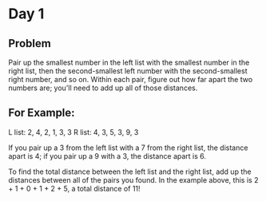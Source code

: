 # Day 1

## Problem
Pair up the smallest number in the left list with the smallest number in the right list, then the second-smallest left 
number with the second-smallest right number, and so on.
Within each pair, figure out how far apart the two numbers are; you'll need to add up all of those distances.

## For Example:
L list: 2, 4, 2, 1, 3, 3
R list: 4, 3, 5, 3, 9, 3

If you pair up a 3 from the left list with a 7 from the right list, the distance apart is 4; if you pair up
a 9 with a 3, the distance apart is 6.

To find the total distance between the left list and the right list, add up the distances between all of the pairs you found.
In the example above, this is 2 + 1 + 0 + 1 + 2 + 5, a total distance of 11!
